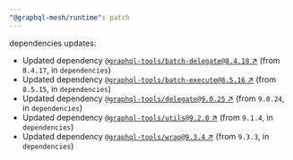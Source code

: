 ```yaml
---
"@graphql-mesh/runtime": patch
---
```

dependencies updates:
  - Updated dependency [`@graphql-tools/batch-delegate@8.4.18` ↗︎](https://www.npmjs.com/package/@graphql-tools/batch-delegate/v/8.4.18) (from `8.4.17`, in `dependencies`)
  - Updated dependency [`@graphql-tools/batch-execute@8.5.16` ↗︎](https://www.npmjs.com/package/@graphql-tools/batch-execute/v/8.5.16) (from `8.5.15`, in `dependencies`)
  - Updated dependency [`@graphql-tools/delegate@9.0.25` ↗︎](https://www.npmjs.com/package/@graphql-tools/delegate/v/9.0.25) (from `9.0.24`, in `dependencies`)
  - Updated dependency [`@graphql-tools/utils@9.2.0` ↗︎](https://www.npmjs.com/package/@graphql-tools/utils/v/9.2.0) (from `9.1.4`, in `dependencies`)
  - Updated dependency [`@graphql-tools/wrap@9.3.4` ↗︎](https://www.npmjs.com/package/@graphql-tools/wrap/v/9.3.4) (from `9.3.3`, in `dependencies`)
